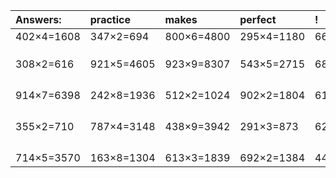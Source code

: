 | Answers: | practice | makes | perfect | ! |
| :--- | :--- | :--- | :--- | :--- |
| 402×4=1608 | 347×2=694 | 800×6=4800 | 295×4=1180 | 661×4=2644 | 
|   |   |   |   |   | 
|   |   |   |   |   | 
|   |   |   |   |   | 
| 308×2=616 | 921×5=4605 | 923×9=8307 | 543×5=2715 | 680×5=3400 | 
|   |   |   |   |   | 
|   |   |   |   |   | 
|   |   |   |   |   | 
|   |   |   |   |   | 
| 914×7=6398 | 242×8=1936 | 512×2=1024 | 902×2=1804 | 618×4=2472 | 
|   |   |   |   |   | 
|   |   |   |   |   | 
|   |   |   |   |   | 
|   |   |   |   |   | 
| 355×2=710 | 787×4=3148 | 438×9=3942 | 291×3=873 | 624×6=3744 | 
|   |   |   |   |   | 
|   |   |   |   |   | 
|   |   |   |   |   | 
|   |   |   |   |   | 
| 714×5=3570 | 163×8=1304 | 613×3=1839 | 692×2=1384 | 445×8=3560 | 
